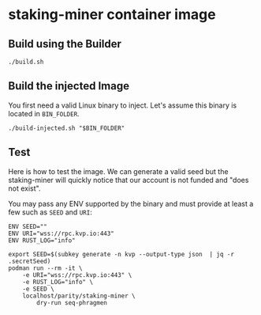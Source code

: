 # staking-miner container image

## Build using the Builder

```
./build.sh
```

## Build the injected Image

You first need a valid Linux binary to inject. Let's assume this binary is located in `BIN_FOLDER`.

```
./build-injected.sh "$BIN_FOLDER"
```

## Test

Here is how to test the image. We can generate a valid seed but the staking-miner will quickly notice that our
account is not funded and "does not exist".

You may pass any ENV supported by the binary and must provide at least a few such as `SEED` and `URI`:
```
ENV SEED=""
ENV URI="wss://rpc.kvp.io:443"
ENV RUST_LOG="info"
```

```
export SEED=$(subkey generate -n kvp --output-type json  | jq -r .secretSeed)
podman run --rm -it \
    -e URI="wss://rpc.kvp.io:443" \
    -e RUST_LOG="info" \
    -e SEED \
    localhost/parity/staking-miner \
        dry-run seq-phragmen
```
